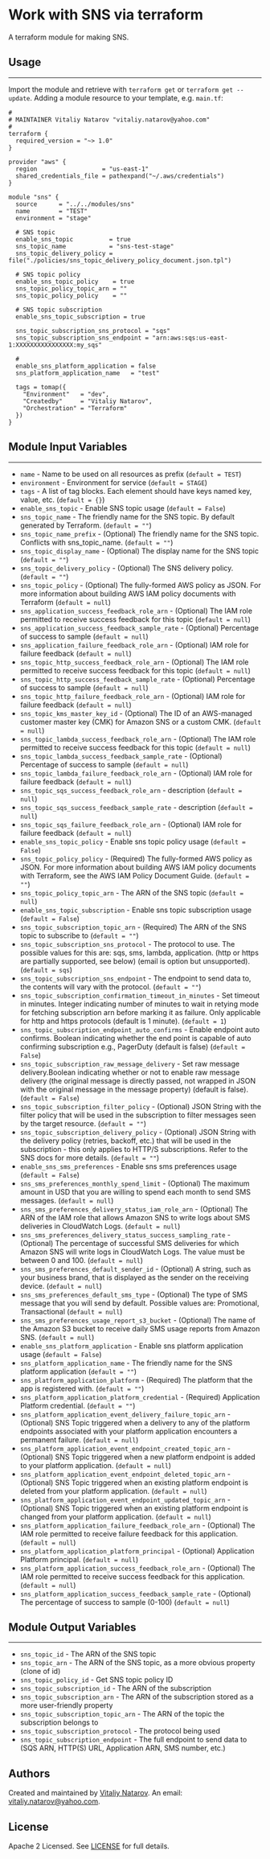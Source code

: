 # Work with SNS via terraform

A terraform module for making SNS.


## Usage
----------------------
Import the module and retrieve with ```terraform get``` or ```terraform get --update```. Adding a module resource to your template, e.g. `main.tf`:

```
#
# MAINTAINER Vitaliy Natarov "vitaliy.natarov@yahoo.com"
#
terraform {
  required_version = "~> 1.0"
}

provider "aws" {
  region                  = "us-east-1"
  shared_credentials_file = pathexpand("~/.aws/credentials")
}

module "sns" {
  source      = "../../modules/sns"
  name        = "TEST"
  environment = "stage"

  # SNS topic
  enable_sns_topic          = true
  sns_topic_name            = "sns-test-stage"
  sns_topic_delivery_policy = file("./policies/sns_topic_delivery_policy_document.json.tpl")

  # SNS topic policy
  enable_sns_topic_policy    = true
  sns_topic_policy_topic_arn = ""
  sns_topic_policy_policy    = ""

  # SNS topic subscription
  enable_sns_topic_subscription = true

  sns_topic_subscription_sns_protocol = "sqs"
  sns_topic_subscription_sns_endpoint = "arn:aws:sqs:us-east-1:XXXXXXXXXXXXXXXX:my_sqs"

  #
  enable_sns_platform_application = false
  sns_platform_application_name   = "test"

  tags = tomap({
    "Environment"   = "dev",
    "Createdby"     = "Vitaliy Natarov",
    "Orchestration" = "Terraform"
  })
}
```

## Module Input Variables
----------------------
- `name` - Name to be used on all resources as prefix (`default = TEST`)
- `environment` - Environment for service (`default = STAGE`)
- `tags` - A list of tag blocks. Each element should have keys named key, value, etc. (`default = {}`)
- `enable_sns_topic` - Enable SNS topic usage (`default = False`)
- `sns_topic_name` - The friendly name for the SNS topic. By default generated by Terraform. (`default = ""`)
- `sns_topic_name_prefix` - (Optional) The friendly name for the SNS topic. Conflicts with sns_topic_name. (`default = ""`)
- `sns_topic_display_name` - (Optional) The display name for the SNS topic (`default = ""`)
- `sns_topic_delivery_policy` - (Optional) The SNS delivery policy. (`default = ""`)
- `sns_topic_policy` - (Optional) The fully-formed AWS policy as JSON. For more information about building AWS IAM policy documents with Terraform (`default = null`)
- `sns_application_success_feedback_role_arn` - (Optional) The IAM role permitted to receive success feedback for this topic (`default = null`)
- `sns_application_success_feedback_sample_rate` - (Optional) Percentage of success to sample (`default = null`)
- `sns_application_failure_feedback_role_arn` - (Optional) IAM role for failure feedback (`default = null`)
- `sns_topic_http_success_feedback_role_arn` - (Optional) The IAM role permitted to receive success feedback for this topic (`default = null`)
- `sns_topic_http_success_feedback_sample_rate` - (Optional) Percentage of success to sample (`default = null`)
- `sns_topic_http_failure_feedback_role_arn` - (Optional) IAM role for failure feedback (`default = null`)
- `sns_topic_kms_master_key_id` - (Optional) The ID of an AWS-managed customer master key (CMK) for Amazon SNS or a custom CMK. (`default = null`)
- `sns_topic_lambda_success_feedback_role_arn` - (Optional) The IAM role permitted to receive success feedback for this topic (`default = null`)
- `sns_topic_lambda_success_feedback_sample_rate` - (Optional) Percentage of success to sample (`default = null`)
- `sns_topic_lambda_failure_feedback_role_arn` - (Optional) IAM role for failure feedback (`default = null`)
- `sns_topic_sqs_success_feedback_role_arn` - description (`default = null`)
- `sns_topic_sqs_success_feedback_sample_rate` - description (`default = null`)
- `sns_topic_sqs_failure_feedback_role_arn` - (Optional) IAM role for failure feedback (`default = null`)
- `enable_sns_topic_policy` - Enable sns topic policy usage (`default = False`)
- `sns_topic_policy_policy` - (Required) The fully-formed AWS policy as JSON. For more information about building AWS IAM policy documents with Terraform, see the AWS IAM Policy Document Guide. (`default = ""`)
- `sns_topic_policy_topic_arn` - The ARN of the SNS topic (`default = null`)
- `enable_sns_topic_subscription` - Enable sns topic subscription usage (`default = False`)
- `sns_topic_subscription_topic_arn` - (Required) The ARN of the SNS topic to subscribe to (`default = ""`)
- `sns_topic_subscription_sns_protocol` - The protocol to use. The possible values for this are: sqs, sms, lambda, application. (http or https are partially supported, see below) (email is option but unsupported). (`default = sqs`)
- `sns_topic_subscription_sns_endpoint` - The endpoint to send data to, the contents will vary with the protocol. (`default = ""`)
- `sns_topic_subscription_confirmation_timeout_in_minutes` - Set timeout in minutes. Integer indicating number of minutes to wait in retying mode for fetching subscription arn before marking it as failure. Only applicable for http and https protocols (default is 1 minute). (`default = 1`)
- `sns_topic_subscription_endpoint_auto_confirms` - Enable endpoint auto confirms. Boolean indicating whether the end point is capable of auto confirming subscription e.g., PagerDuty (default is false) (`default = False`)
- `sns_topic_subscription_raw_message_delivery` - Set raw message delivery.Boolean indicating whether or not to enable raw message delivery (the original message is directly passed, not wrapped in JSON with the original message in the message property) (default is false). (`default = False`)
- `sns_topic_subscription_filter_policy` - (Optional) JSON String with the filter policy that will be used in the subscription to filter messages seen by the target resource. (`default = ""`)
- `sns_topic_subscription_delivery_policy` - (Optional) JSON String with the delivery policy (retries, backoff, etc.) that will be used in the subscription - this only applies to HTTP/S subscriptions. Refer to the SNS docs for more details. (`default = ""`)
- `enable_sns_sms_preferences` - Enable sns sms preferences usage (`default = False`)
- `sns_sms_preferences_monthly_spend_limit` - (Optional) The maximum amount in USD that you are willing to spend each month to send SMS messages. (`default = null`)
- `sns_sms_preferences_delivery_status_iam_role_arn` - (Optional) The ARN of the IAM role that allows Amazon SNS to write logs about SMS deliveries in CloudWatch Logs. (`default = null`)
- `sns_sms_preferences_delivery_status_success_sampling_rate` - (Optional) The percentage of successful SMS deliveries for which Amazon SNS will write logs in CloudWatch Logs. The value must be between 0 and 100. (`default = null`)
- `sns_sms_preferences_default_sender_id` - (Optional) A string, such as your business brand, that is displayed as the sender on the receiving device. (`default = null`)
- `sns_sms_preferences_default_sms_type` - (Optional) The type of SMS message that you will send by default. Possible values are: Promotional, Transactional (`default = null`)
- `sns_sms_preferences_usage_report_s3_bucket` - (Optional) The name of the Amazon S3 bucket to receive daily SMS usage reports from Amazon SNS. (`default = null`)
- `enable_sns_platform_application` - Enable sns platform application usage (`default = False`)
- `sns_platform_application_name` - The friendly name for the SNS platform application (`default = ""`)
- `sns_platform_application_platform` - (Required) The platform that the app is registered with. (`default = ""`)
- `sns_platform_application_platform_credential` - (Required) Application Platform credential.  (`default = ""`)
- `sns_platform_application_event_delivery_failure_topic_arn` - (Optional) SNS Topic triggered when a delivery to any of the platform endpoints associated with your platform application encounters a permanent failure. (`default = null`)
- `sns_platform_application_event_endpoint_created_topic_arn` - (Optional) SNS Topic triggered when a new platform endpoint is added to your platform application. (`default = null`)
- `sns_platform_application_event_endpoint_deleted_topic_arn` - (Optional) SNS Topic triggered when an existing platform endpoint is deleted from your platform application. (`default = null`)
- `sns_platform_application_event_endpoint_updated_topic_arn` - (Optional) SNS Topic triggered when an existing platform endpoint is changed from your platform application. (`default = null`)
- `sns_platform_application_failure_feedback_role_arn` - (Optional) The IAM role permitted to receive failure feedback for this application. (`default = null`)
- `sns_platform_application_platform_principal` - (Optional) Application Platform principal. (`default = null`)
- `sns_platform_application_success_feedback_role_arn` - (Optional) The IAM role permitted to receive success feedback for this application. (`default = null`)
- `sns_platform_application_success_feedback_sample_rate` - (Optional) The percentage of success to sample (0-100) (`default = null`)

## Module Output Variables
----------------------
- `sns_topic_id` - The ARN of the SNS topic
- `sns_topic_arn` - The ARN of the SNS topic, as a more obvious property (clone of id)
- `sns_topic_policy_id` - Get SNS topic policy ID
- `sns_topic_subscription_id` - The ARN of the subscription
- `sns_topic_subscription_arn` - The ARN of the subscription stored as a more user-friendly property
- `sns_topic_subscription_topic_arn` - The ARN of the topic the subscription belongs to
- `sns_topic_subscription_protocol` - The protocol being used
- `sns_topic_subscription_endpoint` - The full endpoint to send data to (SQS ARN, HTTP(S) URL, Application ARN, SMS number, etc.)


## Authors

Created and maintained by [Vitaliy Natarov](https://github.com/SebastianUA). An email: [vitaliy.natarov@yahoo.com](vitaliy.natarov@yahoo.com).

## License

Apache 2 Licensed. See [LICENSE](https://github.com/SebastianUA/terraform/blob/master/LICENSE) for full details.
